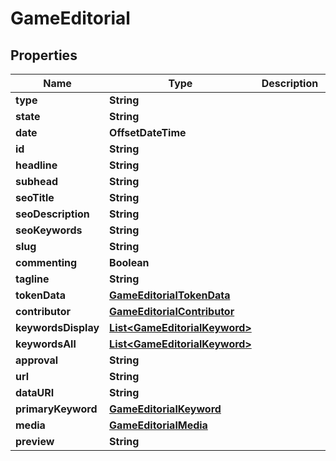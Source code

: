 

# GameEditorial


## Properties

| Name | Type | Description | Notes |
|------------ | ------------- | ------------- | -------------|
|**type** | **String** |  |  [optional] |
|**state** | **String** |  |  [optional] |
|**date** | **OffsetDateTime** |  |  [optional] |
|**id** | **String** |  |  [optional] |
|**headline** | **String** |  |  [optional] |
|**subhead** | **String** |  |  [optional] |
|**seoTitle** | **String** |  |  [optional] |
|**seoDescription** | **String** |  |  [optional] |
|**seoKeywords** | **String** |  |  [optional] |
|**slug** | **String** |  |  [optional] |
|**commenting** | **Boolean** |  |  [optional] |
|**tagline** | **String** |  |  [optional] |
|**tokenData** | [**GameEditorialTokenData**](GameEditorialTokenData.md) |  |  [optional] |
|**contributor** | [**GameEditorialContributor**](GameEditorialContributor.md) |  |  [optional] |
|**keywordsDisplay** | [**List&lt;GameEditorialKeyword&gt;**](GameEditorialKeyword.md) |  |  [optional] |
|**keywordsAll** | [**List&lt;GameEditorialKeyword&gt;**](GameEditorialKeyword.md) |  |  [optional] |
|**approval** | **String** |  |  [optional] |
|**url** | **String** |  |  [optional] |
|**dataURI** | **String** |  |  [optional] |
|**primaryKeyword** | [**GameEditorialKeyword**](GameEditorialKeyword.md) |  |  [optional] |
|**media** | [**GameEditorialMedia**](GameEditorialMedia.md) |  |  [optional] |
|**preview** | **String** |  |  [optional] |




